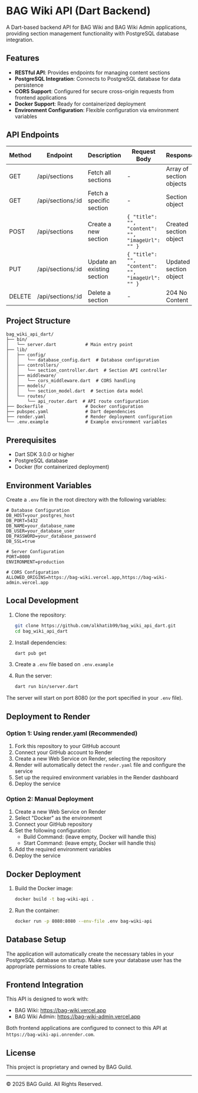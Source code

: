 # BAG Wiki API (Dart Backend)

A Dart-based backend API for BAG Wiki and BAG Wiki Admin applications, providing section management functionality with PostgreSQL database integration.

## Features

- **RESTful API**: Provides endpoints for managing content sections
- **PostgreSQL Integration**: Connects to PostgreSQL database for data persistence
- **CORS Support**: Configured for secure cross-origin requests from frontend applications
- **Docker Support**: Ready for containerized deployment
- **Environment Configuration**: Flexible configuration via environment variables

## API Endpoints

| Method | Endpoint           | Description                  | Request Body                                      | Response                      |
|--------|-------------------|------------------------------|--------------------------------------------------|-------------------------------|
| GET    | /api/sections     | Fetch all sections           | -                                                | Array of section objects      |
| GET    | /api/sections/:id | Fetch a specific section     | -                                                | Section object                |
| POST   | /api/sections     | Create a new section         | `{ "title": "", "content": "", "imageUrl": "" }` | Created section object        |
| PUT    | /api/sections/:id | Update an existing section   | `{ "title": "", "content": "", "imageUrl": "" }` | Updated section object        |
| DELETE | /api/sections/:id | Delete a section             | -                                                | 204 No Content                |

## Project Structure

```
bag_wiki_api_dart/
├── bin/
│   └── server.dart           # Main entry point
├── lib/
│   ├── config/
│   │   └── database_config.dart  # Database configuration
│   ├── controllers/
│   │   └── section_controller.dart  # Section API controller
│   ├── middleware/
│   │   └── cors_middleware.dart  # CORS handling
│   ├── models/
│   │   └── section_model.dart  # Section data model
│   └── routes/
│       └── api_router.dart  # API route configuration
├── Dockerfile                # Docker configuration
├── pubspec.yaml              # Dart dependencies
├── render.yaml               # Render deployment configuration
└── .env.example              # Example environment variables
```

## Prerequisites

- Dart SDK 3.0.0 or higher
- PostgreSQL database
- Docker (for containerized deployment)

## Environment Variables

Create a `.env` file in the root directory with the following variables:

```
# Database Configuration
DB_HOST=your_postgres_host
DB_PORT=5432
DB_NAME=your_database_name
DB_USER=your_database_user
DB_PASSWORD=your_database_password
DB_SSL=true

# Server Configuration
PORT=8080
ENVIRONMENT=production

# CORS Configuration
ALLOWED_ORIGINS=https://bag-wiki.vercel.app,https://bag-wiki-admin.vercel.app
```

## Local Development

1. Clone the repository:
   ```bash
   git clone https://github.com/alkhatib99/bag_wiki_api_dart.git
   cd bag_wiki_api_dart
   ```

2. Install dependencies:
   ```bash
   dart pub get
   ```

3. Create a `.env` file based on `.env.example`

4. Run the server:
   ```bash
   dart run bin/server.dart
   ```

The server will start on port 8080 (or the port specified in your `.env` file).

## Deployment to Render

### Option 1: Using render.yaml (Recommended)

1. Fork this repository to your GitHub account
2. Connect your GitHub account to Render
3. Create a new Web Service on Render, selecting the repository
4. Render will automatically detect the `render.yaml` file and configure the service
5. Set up the required environment variables in the Render dashboard
6. Deploy the service

### Option 2: Manual Deployment

1. Create a new Web Service on Render
2. Select "Docker" as the environment
3. Connect your GitHub repository
4. Set the following configuration:
   - Build Command: (leave empty, Docker will handle this)
   - Start Command: (leave empty, Docker will handle this)
5. Add the required environment variables
6. Deploy the service

## Docker Deployment

1. Build the Docker image:
   ```bash
   docker build -t bag-wiki-api .
   ```

2. Run the container:
   ```bash
   docker run -p 8080:8080 --env-file .env bag-wiki-api
   ```

## Database Setup

The application will automatically create the necessary tables in your PostgreSQL database on startup. Make sure your database user has the appropriate permissions to create tables.

## Frontend Integration

This API is designed to work with:
- BAG Wiki: https://bag-wiki.vercel.app
- BAG Wiki Admin: https://bag-wiki-admin.vercel.app

Both frontend applications are configured to connect to this API at `https://bag-wiki-api.onrender.com`.

## License

This project is proprietary and owned by BAG Guild.

---

© 2025 BAG Guild. All Rights Reserved.
